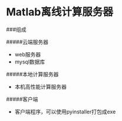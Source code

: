 Matlab离线计算服务器
====================


###组成

#####云端服务器


* web服务器
* mysql数据库


#####本地计算服务器


* 本机高性能计算服务器


#####客户端


* 客户端程序，可以使用pyinstaller打包成exe

